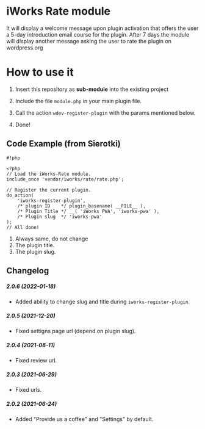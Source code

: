 # iWorks Rate module #

It will display a welcome message upon plugin activation that offers the user a 5-day introduction email course for the plugin. After 7 days the module will display another message asking the user to rate the plugin on wordpress.org

# How to use it #

1. Insert this repository as **sub-module** into the existing project

2. Include the file `module.php` in your main plugin file.

3. Call the action `wdev-register-plugin` with the params mentioned below.

4. Done!


## Code Example (from Sierotki) ##

```
#!php

<?php
// Load the iWorks-Rate module.
include_once 'vendor/iworks/rate/rate.php';

// Register the current plugin.
do_action(
	'iworks-register-plugin',
    /* plugin ID    */ plugin_basename( __FILE__ ),
    /* Plugin Title */ __( 'iWorks PWA', 'iworks-pwa' ),
    /* Plugin slug  */ 'iworks-pwa'
);
// All done!
```

1. Always same, do not change
2. The plugin title.
3. The plugin slug.


Changelog
---------

##### 2.0.6 (2022-01-18)
* Added ability to change slug and title during `iworks-register-plugin`.

##### 2.0.5 (2021-12-20)
* Fixed settigns page url (depend on plugin slug).

##### 2.0.4 (2021-08-11)
* Fixed review url.

##### 2.0.3 (2021-06-29)
* Fixed urls.

##### 2.0.2 (2021-06-24)
* Added "Provide us a coffee" and "Settings" by default.


